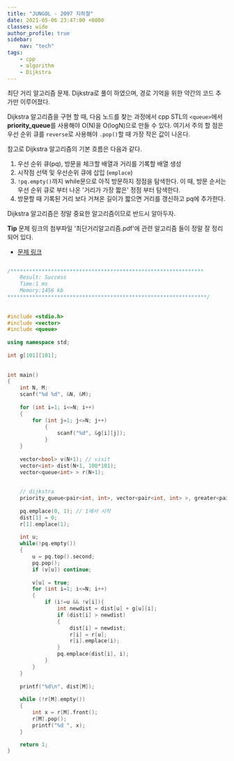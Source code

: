 ```yaml
---
title: "JUNGOL - 2097 지하철"
date: 2021-05-06 23:47:00 +0800
classes: wide
author_profile: true
sidebar:
    nav: "tech"
tags:
    - cpp
    - algorithm
    - Dijkstra
---
```


최단 거리 알고리즘 문제. Dijkstra로 풀이 하였으며, 경로 기억을 위한 약간의 코드 추가만 이루어졌다.

Dijkstra 알고리즘을 구현 할 때, 다음 노드를 찾는 과정에서 cpp STL의 `<queue>`에서 **priority_queue**를 사용해야 O(N)을 O(logN)으로 만들 수 있다. 여기서 주의 할 점은 우선 순위 큐를 `reverse`로 사용해야 `.pop()`할 때 가장 작은 값이 나온다.

참고로 Dijkstra 알고리즘의 기본 흐름은 다음과 같다.

1. 우선 순위 큐(pq), 방문을 체크할 배열과 거리를 기록할 배열 생성
2. 시작점 선택 및 우선순위 큐에 삽입 (`emplace`)
3. `!pq.empty()`까지 while문으로 아직 방문하지 정점을 탐색한다. 이 때, 방문 순서는 우선 순위 큐로 부터 나온 '거리가 가장 짧은' 정점 부터 탐색한다.
4. 방문할 때 기록된 거리 보다 거쳐온 길이가 짧으면 거리를 갱신하고 pq에 추가한다.

Dijkstra 알고리즘은 정말 중요한 알고리즘이므로 반드시 알아두자.



**Tip** 문제 링크의 첨부파일 '최단거리알고리즘.pdf'에 관련 알고리즘 들이 정말 잘 정리되어 있다.

- [문제 링크](http://www.jungol.co.kr/bbs/board.php?bo_table=pbank&wr_id=1360&sca=4070)

```cpp

/**************************************************************
    Result: Success
    Time:1 ms
    Memory:1456 kb
****************************************************************/
 
 
#include <stdio.h>
#include <vector>
#include <queue>
 
using namespace std;
 
int g[101][101];
 
 
int main()
{
    int N, M;
    scanf("%d %d", &N, &M);
 
    for (int i=1; i<=N; i++)
    {
        for (int j=1; j<=N; j++)
            {
                scanf("%d", &g[i][j]);
            }
    }
 
    vector<bool> v(N+1); // visit
    vector<int> dist(N+1, 100*101);
    vector<queue<int> > r(N+1);
 
 
    // dijkstra
    priority_queue<pair<int, int>, vector<pair<int, int> >, greater<pair<int, int> > > pq;
 
    pq.emplace(0, 1); // 1에서 시작
    dist[1] = 0;
    r[1].emplace(1);
     
    int u;
    while(!pq.empty())
    {
        u = pq.top().second;
        pq.pop();
        if (v[u]) continue;
 
        v[u] = true;
        for (int i=1; i<=N; i++)
        {
            if (i!=u && !v[i]){
                int newdist = dist[u] + g[u][i];
                if (dist[i] > newdist)
                {
                    dist[i] = newdist;
                    r[i] = r[u];
                    r[i].emplace(i);
                }
                pq.emplace(dist[i], i);                
            }
        }
    }
 
    printf("%d\n", dist[M]);
     
    while (!r[M].empty())
    {
        int x = r[M].front();
        r[M].pop();
        printf("%d ", x);
    }

    return 1;
}
```